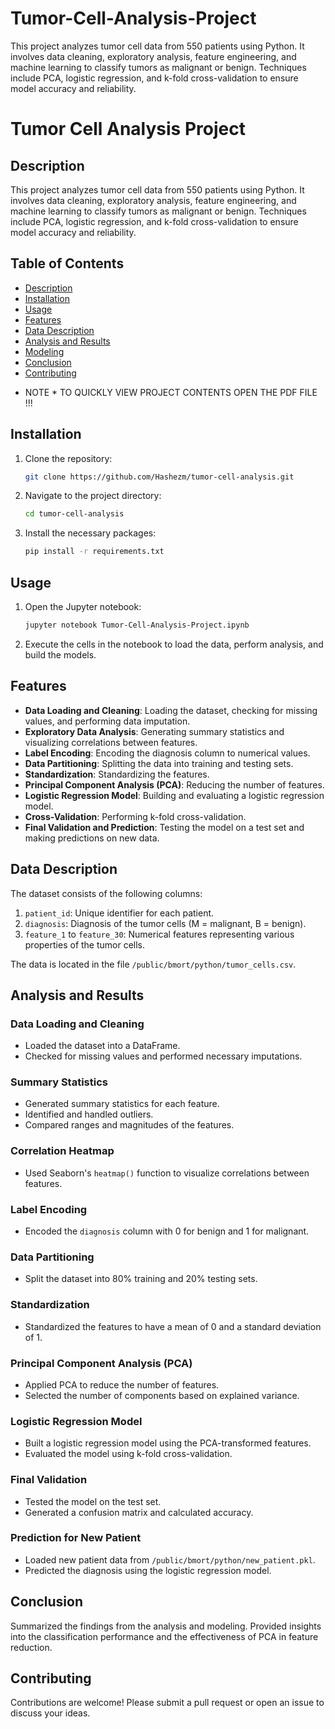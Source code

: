 # Tumor-Cell-Analysis-Project
This project analyzes tumor cell data from 550 patients using Python. It involves data cleaning, exploratory analysis, feature engineering, and machine learning to classify tumors as malignant or benign. Techniques include PCA, logistic regression, and k-fold cross-validation to ensure model accuracy and reliability.

# Tumor Cell Analysis Project

## Description
This project analyzes tumor cell data from 550 patients using Python. It involves data cleaning, exploratory analysis, feature engineering, and machine learning to classify tumors as malignant or benign. Techniques include PCA, logistic regression, and k-fold cross-validation to ensure model accuracy and reliability.

## Table of Contents
- [Description](#description)
- [Installation](#installation)
- [Usage](#usage)
- [Features](#features)
- [Data Description](#data-description)
- [Analysis and Results](#analysis-and-results)
- [Modeling](#modeling)
- [Conclusion](#conclusion)
- [Contributing](#contributing)

* NOTE * TO QUICKLY VIEW PROJECT CONTENTS OPEN THE PDF FILE !!! 

## Installation
1. Clone the repository:
    ```bash
    git clone https://github.com/Hashezm/tumor-cell-analysis.git
    ```
2. Navigate to the project directory:
    ```bash
    cd tumor-cell-analysis
    ```
3. Install the necessary packages:
    ```bash
    pip install -r requirements.txt
    ```

## Usage
1. Open the Jupyter notebook:
    ```bash
    jupyter notebook Tumor-Cell-Analysis-Project.ipynb
    ```
2. Execute the cells in the notebook to load the data, perform analysis, and build the models.

## Features
- **Data Loading and Cleaning**: Loading the dataset, checking for missing values, and performing data imputation.
- **Exploratory Data Analysis**: Generating summary statistics and visualizing correlations between features.
- **Label Encoding**: Encoding the diagnosis column to numerical values.
- **Data Partitioning**: Splitting the data into training and testing sets.
- **Standardization**: Standardizing the features.
- **Principal Component Analysis (PCA)**: Reducing the number of features.
- **Logistic Regression Model**: Building and evaluating a logistic regression model.
- **Cross-Validation**: Performing k-fold cross-validation.
- **Final Validation and Prediction**: Testing the model on a test set and making predictions on new data.

## Data Description
The dataset consists of the following columns:
1. `patient_id`: Unique identifier for each patient.
2. `diagnosis`: Diagnosis of the tumor cells (M = malignant, B = benign).
3. `feature_1` to `feature_30`: Numerical features representing various properties of the tumor cells.

The data is located in the file `/public/bmort/python/tumor_cells.csv`.

## Analysis and Results
### Data Loading and Cleaning
- Loaded the dataset into a DataFrame.
- Checked for missing values and performed necessary imputations.

### Summary Statistics
- Generated summary statistics for each feature.
- Identified and handled outliers.
- Compared ranges and magnitudes of the features.

### Correlation Heatmap
- Used Seaborn's `heatmap()` function to visualize correlations between features.

### Label Encoding
- Encoded the `diagnosis` column with 0 for benign and 1 for malignant.

### Data Partitioning
- Split the dataset into 80% training and 20% testing sets.

### Standardization
- Standardized the features to have a mean of 0 and a standard deviation of 1.

### Principal Component Analysis (PCA)
- Applied PCA to reduce the number of features.
- Selected the number of components based on explained variance.

### Logistic Regression Model
- Built a logistic regression model using the PCA-transformed features.
- Evaluated the model using k-fold cross-validation.

### Final Validation
- Tested the model on the test set.
- Generated a confusion matrix and calculated accuracy.

### Prediction for New Patient
- Loaded new patient data from `/public/bmort/python/new_patient.pkl`.
- Predicted the diagnosis using the logistic regression model.

## Conclusion
Summarized the findings from the analysis and modeling. Provided insights into the classification performance and the effectiveness of PCA in feature reduction.

## Contributing
Contributions are welcome! Please submit a pull request or open an issue to discuss your ideas.


